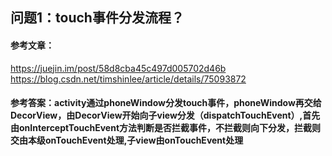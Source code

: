 ## 问题1：touch事件分发流程？
#### 参考文章：
  https://juejin.im/post/58d8cba45c497d005702d46b
  https://blog.csdn.net/timshinlee/article/details/75093872
#### 参考答案：activity通过phoneWindow分发touch事件，phoneWindow再交给DecorView，由DecorView开始向子view分发（dispatchTouchEvent）,首先由onInterceptTouchEvent方法判断是否拦截事件，不拦截则向下分发，拦截则交由本级onTouchEvent处理,子view由onTouchEvent处理
